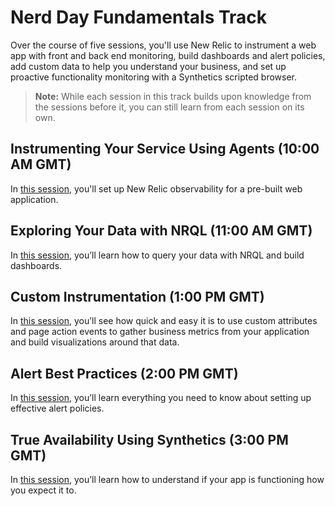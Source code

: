 # Nerd Day Fundamentals Track

Over the course of five sessions, you'll use New Relic to instrument a web app with front and back end monitoring, build dashboards and alert policies, add custom data to help you understand your business, and set up proactive functionality monitoring with a Synthetics scripted browser.

> **Note:** While each session in this track builds upon knowledge from the sessions before it, you can still learn from each session on its own.

## Instrumenting Your Service Using Agents (10:00 AM GMT)

In [this session](instrumenting-your-service-using-agents/README.md), you'll set up New Relic observability for a pre-built web application.

## Exploring Your Data with NRQL (11:00 AM GMT)

In [this session](exploring-your-data-with-nrql/README.md), you’ll learn how to query your data with NRQL and build dashboards.

## Custom Instrumentation (1:00 PM GMT)

In [this session](custom-instrumentation/README.md), you’ll see how quick and easy it is to use custom attributes and page action events to gather business metrics from your application and build visualizations around that data.

## Alert Best Practices (2:00 PM GMT)

In [this session](alert-best-practices/README.md), you’ll learn everything you need to know about setting up effective alert policies.

## True Availability Using Synthetics (3:00 PM GMT)

In [this session](true-availability-using-synthetics/README.md), you’ll learn how to understand if your app is functioning how you expect it to.